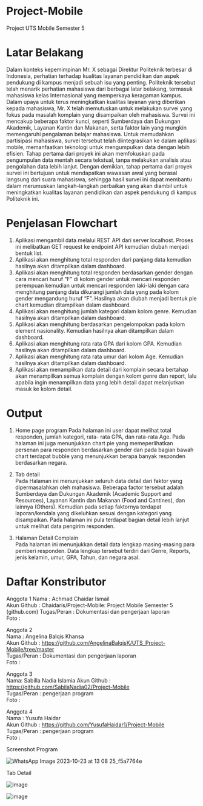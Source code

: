 # Project-Mobile
Project UTS Mobile Semester 5

# Latar Belakang

Dalam konteks kepemimpinan Mr. X sebagai Direktur Politeknik terbesar di Indonesia, perhatian terhadap kualitas layanan pendidikan dan aspek pendukung di kampus menjadi sebuah isu yang penting. Politeknik tersebut telah menarik perhatian mahasiswa dari berbagai latar belakang, termasuk mahasiswa kelas Internasional yang memperkaya keragaman kampus. Dalam upaya untuk terus meningkatkan kualitas layanan yang diberikan kepada mahasiswa, Mr. X telah memutuskan untuk melakukan survei yang fokus pada masalah komplain yang disampaikan oleh mahasiswa. Survei ini mencakup beberapa faktor kunci, seperti Sumberdaya dan Dukungan Akademik, Layanan Kantin dan Makanan, serta faktor lain yang mungkin memengaruhi pengalaman belajar mahasiswa. Untuk memudahkan partisipasi mahasiswa, survei tersebut telah diintegrasikan ke dalam aplikasi mobile, memanfaatkan teknologi untuk mengumpulkan data dengan lebih efisien. Tahap pertama dari proyek ini akan memfokuskan pada pengumpulan data mentah secara tekstual, tanpa melakukan analisis atau pengolahan data lebih lanjut. Dengan demikian, tahap pertama dari proyek survei ini bertujuan untuk mendapatkan wawasan awal yang berasal langsung dari suara mahasiswa, sehingga hasil survei ini dapat membantu dalam merumuskan langkah-langkah perbaikan yang akan diambil untuk meningkatkan kualitas layanan pendidikan dan aspek pendukung di kampus Politeknik ini. 

# Penjelasan Flowchart

1. Aplikasi mengambil data melalui REST API dari server localhost. Proses ini melibatkan GET request ke endpoint API kemudian diubah menjadi bentuk list. 
2. Aplikasi akan menghitung total responden dari panjang data kemudian hasilnya akan ditampilkan dalam dashboard. 
3. Aplikasi akan menghitung total responden berdasarkan gender dengan cara mencari huruf “F” di kolom gender untuk mencari responden perempuan kemudian untuk mencari responden laki-laki dengan cara menghitung panjang data dikurangi jumlah data yang pada  kolom gender mengandung huruf “F”. Hasilnya akan diubah menjadi bentuk pie chart kemudian ditampilkan dalam dashboard. 
4. Aplikasi akan menghitung jumlah kategori dalam kolom genre. Kemudian hasilnya akan ditampilkan dalam dashboard. 
5. Aplikasi akan menghitung berdasarkan pengelompokan pada kolom element nasionality. Kemudian hasilnya akan ditampilkan dalam dashboard. 
6. Aplikasi akan menghitung rata rata GPA dari kolom GPA. Kemudian hasilnya akan ditampilkan dalam dashboard. 
7. Aplikasi akan menghitung rata rata umur dari kolom Age. Kemudian hasilnya akan ditampilkan dalam dashboard. 
8. Aplikasi akan menampilkan data detail dari komplain secara bertahap akan menampilkan semua komplain dengan kolom genre dan report, lalu apabila ingin menampilkan data yang lebih detail dapat melanjutkan masuk ke kolom detail.

# Output

1. Home page program 
Pada halaman ini user dapat melihat total responden, jumlah kategori, rata- rata GPA, dan rata-rata Age. Pada halaman ini juga menunjukkan chart pie yang memeperlihatkan persenan para responden berdasarkan gender dan pada bagian bawah chart terdapat bubble yang menunjukkan berapa banyak responden berdasarkan negara.

2. Tab detail  
Pada Halaman ini menunjukkan seluruh data detail dari faktor yang dipermasalahkan oleh mahasiswa. Beberapa factor tersebut adalah Sumberdaya dan Dukungan Akademik (Academic Support and Resources), Layanan Kantin dan Makanan (Food and Cantines), dan lainnya (Others). Kemudian pada setiap faktornya terdapat laporan/kendala yang dikeluhkan sesuai dengan kategori yang disampaikan. Pada halaman ini pula terdapat bagian detail lebih lanjut untuk melihat data pengirim responden.

3. Halaman Detail Complain  
Pada halaman ini menunjukkan detail data lengkap masing-masing para pemberi responden. Data lengkap tersebut terdiri dari Genre, Reports, jenis kelamin, umur, GPA, Tahun, dan negara asal.

# Daftar Konstributor 

Anggota 1 
Nama : Achmad Chaidar Ismail  
Akun Github : Chaidaris/Project-Mobile: Project Mobile Semester 5 (github.com) 
Tugas/Peran : Dokumentasi dan pengerjaan laporan  
Foto :  

 

Anggota 2  
Nama : Angelina Balqis Khansa  
Akun Github : https://github.com/AngelinaBalqisK/UTS_Project-Mobile/tree/master  
Tugas/Peran : Dokumentasi dan pengerjaan laporan  
Foto :  

Anggota 3  
Nama: Sabilla Nadia Islamia 
Akun Github : https://github.com/SabilaNadia02/Project-Mobile  
Tugas/Peran : pengerjaan program  
Foto :  

Anggota 4  
Nama : Yusufa Haidar  
Akun Github : https://github.com/YusufaHaidar1/Project-Mobile  
Tugas/Peran : pengerjaan program  
Foto :  

Screenshot Program

![WhatsApp Image 2023-10-23 at 13 08 25_f5a7764e](https://github.com/YusufaHaidar1/Project-Mobile/assets/91399445/4f8fc924-a51d-4de0-af1c-45deaf3fd0d4)

Tab Detail

![image](https://github.com/YusufaHaidar1/Project-Mobile/assets/91399445/1d01b99a-ff0d-4f31-9a1b-e6cfb6ab1bda)

![image](https://github.com/YusufaHaidar1/Project-Mobile/assets/91399445/17f36d8d-8a45-4d1d-8d2c-873045de1465)
